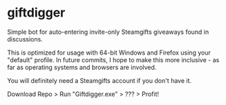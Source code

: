 # giftdigger
Simple bot for auto-entering invite-only Steamgifts giveaways found in discussions.

This is optimized for usage with 64-bit Windows and Firefox using your "default" profile. In future commits, I hope to make this more inclusive - as far as operating systems and browsers are involved.

You will definitely need a Steamgifts account if you don't have it.

Download Repo > Run "Giftdigger.exe" > ??? > Profit!
